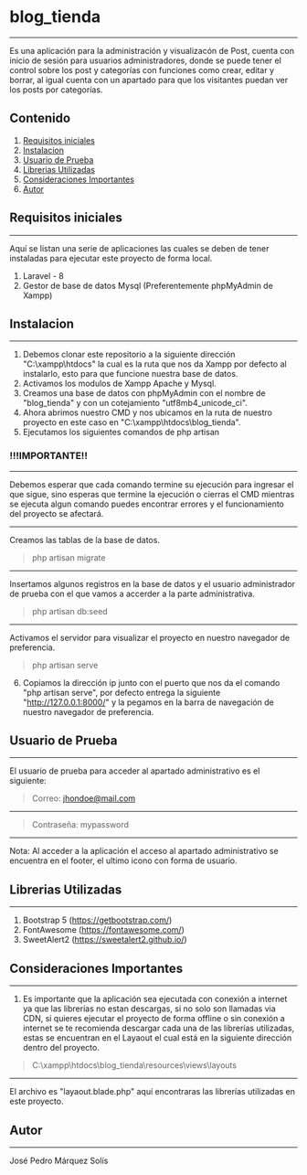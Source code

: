 # blog_tienda
***
Es una aplicación para la administración y visualizacón de Post, cuenta con inicio de sesión para usuarios administradores, donde se puede tener el control sobre los post y categorías con funciones como crear, editar y borrar, al igual cuenta con un apartado para que los visitantes puedan ver los posts por categorías.

## Contenido
1. [Requisitos iniciales](#requisitos-iniciales)
2. [Instalacion](#instalacion)
3. [Usuario de Prueba](#usuario-de-prueba)
4. [Librerias Utilizadas](#librerias-utilizadas)
5. [Consideraciones Importantes](#consideraciones-importantes)
6. [Autor](#autor)

## Requisitos iniciales
***
Aquí se listan una serie de aplicaciones las cuales se deben de tener instaladas para ejecutar este proyecto de forma local.

1. Laravel - 8
2. Gestor de base de datos Mysql (Preferentemente phpMyAdmin de Xampp)

## Instalacion
***

1. Debemos clonar este repositorio a la siguiente dirección "C:\xampp\htdocs" la cual es la ruta que nos da Xampp por defecto al instalarlo, esto para que funcione nuestra base de datos.
2. Activamos los modulos de Xampp Apache y Mysql.
3. Creamos una base de datos con phpMyAdmin con el nombre de "blog_tienda" y con un cotejamiento "utf8mb4_unicode_ci".
4. Ahora abrimos nuestro CMD y nos ubicamos en la ruta de nuestro proyecto en este caso en "C:\xampp\htdocs\blog_tienda".
5. Ejecutamos los siguientes comandos de php artisan

### !!!IMPORTANTE!! 
***
Debemos esperar que cada comando termine su ejecución para ingresar el que sigue, sino esperas que termine la ejecución o cierras el CMD mientras se ejecuta algun comando puedes encontrar errores y el funcionamiento del proyecto se afectará.

 ***
 Creamos las tablas de la base de datos.
 > php artisan migrate 
 
 ***
 Insertamos algunos registros en la base de datos y el usuario administrador de prueba con el que vamos a accerder a la parte administrativa.
 > php artisan db:seed 
 
 ***
 Activamos el servidor para visualizar el proyecto en nuestro navegador de preferencia.
 >php artisan serve

6. Copiamos la dirección ip junto con el puerto que nos da el comando "php artisan serve", por defecto entrega la siguiente "http://127.0.0.1:8000/" y la pegamos en la barra de navegación de nuestro navegador de preferencia.

## Usuario de Prueba

***
El usuario de prueba para acceder al apartado administrativo es el siguiente:
>Correo: jhondoe@mail.com
***
>Contraseña: mypassword

***
Nota: Al acceder a la aplicación el acceso al apartado administrativo se encuentra en el footer, el ultimo icono con forma de usuario.

## Librerias Utilizadas
***
1. Bootstrap 5 (https://getbootstrap.com/)
2. FontAwesome (https://fontawesome.com/)
3. SweetAlert2 (https://sweetalert2.github.io/)

## Consideraciones Importantes
***
1. Es importante que la aplicación sea ejecutada con conexión a internet ya que las librerías no estan descargas, si no solo son llamadas via CDN, si quieres ejecutar el proyecto de forma offline o sin conexión a internet se te recomienda descargar cada una de las librerías utilizadas, estas se encuentran en el Layaout el cual está en la siguiente dirección dentro del proyecto.
> C:\xampp\htdocs\blog_tienda\resources\views\layouts
***
El archivo es "layaout.blade.php" aquí encontraras las librerías utilizadas en este proyecto.

## Autor
***
José Pedro Márquez Solís
